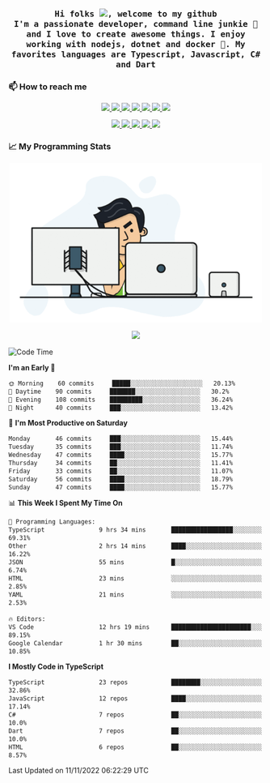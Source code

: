 <h3 align="center">
  <samp>
  Hi folks <img src="https://user-images.githubusercontent.com/42378118/110234147-e3259600-7f4e-11eb-95be-0c4047144dea.gif" width="25">, welcome to my github
  <br/>
  I'm a passionate developer, command line junkie 🧬 and I love to create awesome things. I enjoy working with nodejs, dotnet and docker 🐳. My favorites languages are Typescript, Javascript, C# and Dart
  </samp>
</h3>

### 📫 How to reach me

<p align="center">
 <a href="https://buster95.github.io">
  <img src="https://img.shields.io/badge/buster95-%23206A5D.svg?&style=flat" />
 </a>

 <a href="https://www.linkedin.com/in/walter-corrales">
  <img src="https://img.shields.io/badge/Linkedin-%230077B5.svg?&style=flat&logo=linkedin&logoColor=white" />
 </a>

 <a href="mailto:corraleswalter@live.com">
  <img src="https://img.shields.io/badge/Microsoft-%23F65314.svg?&style=flat&logo=Microsoft" />
 </a>

 <a href="https://join.skype.com/invite/sHS1s5NqCXhJ">
  <img src="https://img.shields.io/badge/Skype-%2300AFF0.svg?&style=flat&logo=skype&logoColor=white" />
 </a>

 <a href="mailto:walter.r.corrales@gmail.com">
  <img src="https://img.shields.io/badge/Gmail-%23C14438.svg?&style=flat&logo=Gmail&logoColor=white" />
 </a>

 <a href="https://wa.me/50585154220">
  <img src="https://img.shields.io/badge/Whatsapp-%2300BFA5.svg?&style=flat&logo=Whatsapp&logoColor=white" />
 </a>

 <a href="https://t.me/KingBuster95">
  <img src="https://img.shields.io/badge/Telegram-%230088cc.svg?&style=flat&logo=Telegram&logoColor=white" />
 </a>
</p>

<p align="center">
  <a href="https://buster95.github.io">
    <img src="https://badges.pufler.dev/visits/buster95/buster95?style=flat&color=green&logo=github">
  </a>
  <a href="https://buster95.github.io">
    <img src="https://badges.pufler.dev/years/buster95?style=flat&color=green&logo=github">
  </a>
  <a href="https://buster95.github.io">
    <img src="https://badges.pufler.dev/repos/buster95?style=flat&color=green&logo=github">
  </a>
  <a href="https://buster95.github.io">
    <img src="https://badges.pufler.dev/gists/buster95?style=flat&color=green&logo=github">
  </a>
  <a href="https://buster95.github.io">
    <img src="https://badges.pufler.dev/commits/monthly/buster95?style=flat&color=green&logo=github">
  </a>
</p>

### 📈 My Programming Stats

<p align="center">
 <img src="https://github.com/buster95/buster95/blob/master/assets/coder.gif" alt="Coder GIF" style="max-width:500px">
</p>

<p align = "center">
  <img src="https://github-readme-stats.vercel.app/api?username=buster95&count_private=true&show_icons=true&theme=tokyonight&line_height=30&hide_border=true">
</p>

<!--START_SECTION:waka-->
![Code Time](http://img.shields.io/badge/Code%20Time-2%2C355%20hrs%2040%20mins-blue)

**I'm an Early 🐤** 

```text
🌞 Morning    60 commits     █████░░░░░░░░░░░░░░░░░░░░   20.13% 
🌆 Daytime    90 commits     ███████░░░░░░░░░░░░░░░░░░   30.2% 
🌃 Evening    108 commits    █████████░░░░░░░░░░░░░░░░   36.24% 
🌙 Night      40 commits     ███░░░░░░░░░░░░░░░░░░░░░░   13.42%

```
📅 **I'm Most Productive on Saturday** 

```text
Monday       46 commits     ███░░░░░░░░░░░░░░░░░░░░░░   15.44% 
Tuesday      35 commits     ███░░░░░░░░░░░░░░░░░░░░░░   11.74% 
Wednesday    47 commits     ████░░░░░░░░░░░░░░░░░░░░░   15.77% 
Thursday     34 commits     ██░░░░░░░░░░░░░░░░░░░░░░░   11.41% 
Friday       33 commits     ██░░░░░░░░░░░░░░░░░░░░░░░   11.07% 
Saturday     56 commits     ████░░░░░░░░░░░░░░░░░░░░░   18.79% 
Sunday       47 commits     ████░░░░░░░░░░░░░░░░░░░░░   15.77%

```


📊 **This Week I Spent My Time On** 

```text
💬 Programming Languages: 
TypeScript               9 hrs 34 mins       █████████████████░░░░░░░░   69.31% 
Other                    2 hrs 14 mins       ████░░░░░░░░░░░░░░░░░░░░░   16.22% 
JSON                     55 mins             █░░░░░░░░░░░░░░░░░░░░░░░░   6.74% 
HTML                     23 mins             ░░░░░░░░░░░░░░░░░░░░░░░░░   2.85% 
YAML                     21 mins             ░░░░░░░░░░░░░░░░░░░░░░░░░   2.53%

🔥 Editors: 
VS Code                  12 hrs 19 mins      ██████████████████████░░░   89.15% 
Google Calendar          1 hr 30 mins        ██░░░░░░░░░░░░░░░░░░░░░░░   10.85%

```

**I Mostly Code in TypeScript** 

```text
TypeScript               23 repos            ████████░░░░░░░░░░░░░░░░░   32.86% 
JavaScript               12 repos            ████░░░░░░░░░░░░░░░░░░░░░   17.14% 
C#                       7 repos             ██░░░░░░░░░░░░░░░░░░░░░░░   10.0% 
Dart                     7 repos             ██░░░░░░░░░░░░░░░░░░░░░░░   10.0% 
HTML                     6 repos             ██░░░░░░░░░░░░░░░░░░░░░░░   8.57%

```



 Last Updated on 11/11/2022 06:22:29 UTC
<!--END_SECTION:waka-->
